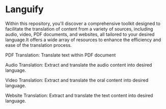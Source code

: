 # Languify

Within this repository, you'll discover a comprehensive toolkit designed to facilitate the translation of content from a variety of sources, including audio, video, PDF documents, and websites, all tailored to your desired language.It offers a wide array of resources to enhance the efficiency and ease of the translation process.


PDF Translation: Translate text within PDF document

Audio Translation: Extract and translate the audio content into desired language.

Video Translation: Extract and translate the oral content into desired language.

Website Translation: Extract and translate the text content into desired language.
